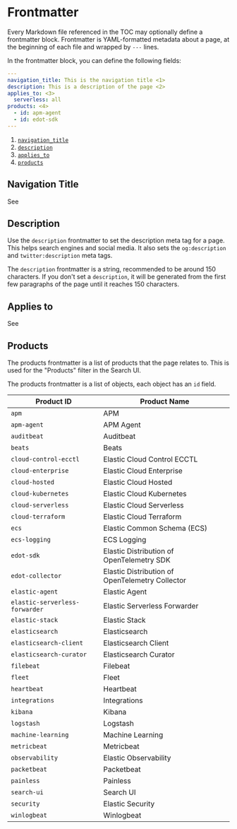 # Frontmatter

Every Markdown file referenced in the TOC may optionally define a frontmatter block.
Frontmatter is YAML-formatted metadata about a page, at the beginning of each file
and wrapped by `---` lines.

In the frontmatter block, you can define the following fields:

```yaml
---
navigation_title: This is the navigation title <1>
description: This is a description of the page <2>
applies_to: <3>
  serverless: all
products: <4>
  - id: apm-agent
  - id: edot-sdk
---
```

1. [`navigation_title`](#navigation-title)
2. [`description`](#description)
3. [`applies_to`](#applies-to)
4. [`products`](#products)

## Navigation Title

See [](./titles.md)

## Description

Use the `description` frontmatter to set the description meta tag for a page.
This helps search engines and social media.
It also sets the `og:description` and `twitter:description` meta tags.

The `description` frontmatter is a string, recommended to be around 150 characters. If you don't set a `description`,
it will be generated from the first few paragraphs of the page until it reaches 150 characters.

## Applies to

See [](./applies.md)

## Products

The products frontmatter is a list of products that the page relates to.
This is used for the "Products" filter in the Search UI.

The products frontmatter is a list of objects, each object has an `id` field.

| Product ID                                  | Product Name                                  |
|---------------------------------------------|-----------------------------------------------|
| `apm`                                       | APM                                           |
| `apm-agent`                                 | APM Agent                                     |
| `auditbeat`                                 | Auditbeat                                     |
| `beats`                                     | Beats                                         |
| `cloud-control-ecctl`                       | Elastic Cloud Control ECCTL                   |
| `cloud-enterprise`                          | Elastic Cloud Enterprise                      |
| `cloud-hosted`                              | Elastic Cloud Hosted                          |
| `cloud-kubernetes`                          | Elastic Cloud Kubernetes                      |
| `cloud-serverless`                          | Elastic Cloud Serverless                      |
| `cloud-terraform`                           | Elastic Cloud Terraform                       |
| `ecs`                                       | Elastic Common Schema (ECS)                   |
| `ecs-logging`                               | ECS Logging                                   |
| `edot-sdk`                                  | Elastic Distribution of OpenTelemetry SDK     |
| `edot-collector`                            | Elastic Distribution of OpenTelemetry Collector |
| `elastic-agent`                             | Elastic Agent                                 |
| `elastic-serverless-forwarder`              | Elastic Serverless Forwarder                  |
| `elastic-stack`                             | Elastic Stack                                 |
| `elasticsearch`                             | Elasticsearch                                 |
| `elasticsearch-client`                      | Elasticsearch Client                          |
| `elasticsearch-curator`                     | Elasticsearch Curator                         |
| `filebeat`                                  | Filebeat                                      |
| `fleet`                                     | Fleet                                         |
| `heartbeat`                                 | Heartbeat                                     |
| `integrations`                              | Integrations                                  |
| `kibana`                                    | Kibana                                        |
| `logstash`                                  | Logstash                                      |
| `machine-learning`                          | Machine Learning                              |
| `metricbeat`                                | Metricbeat                                    |
| `observability`                             | Elastic Observability                         |
| `packetbeat`                                | Packetbeat                                    |
| `painless`                                  | Painless                                      |
| `search-ui`                                 | Search UI                                     |
| `security`                                  | Elastic Security                              |
| `winlogbeat`                                | Winlogbeat                                    |
